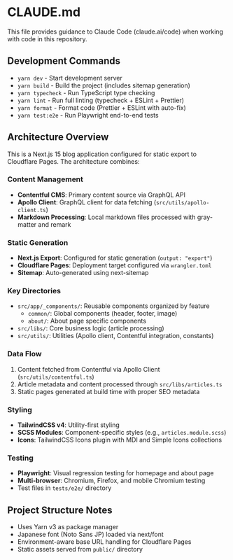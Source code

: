 # CLAUDE.md

This file provides guidance to Claude Code (claude.ai/code) when working with code in this repository.

## Development Commands

- `yarn dev` - Start development server
- `yarn build` - Build the project (includes sitemap generation)
- `yarn typecheck` - Run TypeScript type checking
- `yarn lint` - Run full linting (typecheck + ESLint + Prettier)
- `yarn format` - Format code (Prettier + ESLint with auto-fix)
- `yarn test:e2e` - Run Playwright end-to-end tests

## Architecture Overview

This is a Next.js 15 blog application configured for static export to Cloudflare Pages. The architecture combines:

### Content Management

- **Contentful CMS**: Primary content source via GraphQL API
- **Apollo Client**: GraphQL client for data fetching (`src/utils/apollo-client.ts`)
- **Markdown Processing**: Local markdown files processed with gray-matter and remark

### Static Generation

- **Next.js Export**: Configured for static generation (`output: "export"`)
- **Cloudflare Pages**: Deployment target configured via `wrangler.toml`
- **Sitemap**: Auto-generated using next-sitemap

### Key Directories

- `src/app/_components/`: Reusable components organized by feature
  - `common/`: Global components (header, footer, image)
  - `about/`: About page specific components
- `src/libs/`: Core business logic (article processing)
- `src/utils/`: Utilities (Apollo client, Contentful integration, constants)

### Data Flow

1. Content fetched from Contentful via Apollo Client (`src/utils/contentful.ts`)
2. Article metadata and content processed through `src/libs/articles.ts`
3. Static pages generated at build time with proper SEO metadata

### Styling

- **TailwindCSS v4**: Utility-first styling
- **SCSS Modules**: Component-specific styles (e.g., `articles.module.scss`)
- **Icons**: TailwindCSS Icons plugin with MDI and Simple Icons collections

### Testing

- **Playwright**: Visual regression testing for homepage and about page
- **Multi-browser**: Chromium, Firefox, and mobile Chromium testing
- Test files in `tests/e2e/` directory

## Project Structure Notes

- Uses Yarn v3 as package manager
- Japanese font (Noto Sans JP) loaded via next/font
- Environment-aware base URL handling for Cloudflare Pages
- Static assets served from `public/` directory
